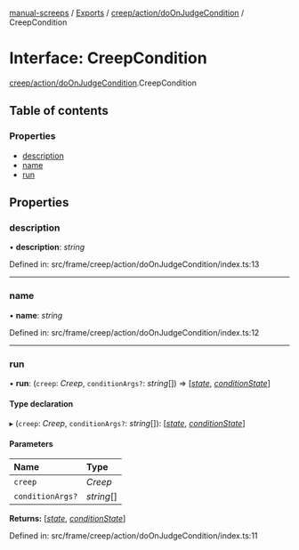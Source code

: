 [manual-screeps](../README.md) / [Exports](../modules.md) / [creep/action/doOnJudgeCondition](../modules/creep_action_doonjudgecondition.md) / CreepCondition

# Interface: CreepCondition

[creep/action/doOnJudgeCondition](../modules/creep_action_doonjudgecondition.md).CreepCondition

## Table of contents

### Properties

- [description](creep_action_doonjudgecondition.creepcondition.md#description)
- [name](creep_action_doonjudgecondition.creepcondition.md#name)
- [run](creep_action_doonjudgecondition.creepcondition.md#run)

## Properties

### description

• **description**: *string*

Defined in: src/frame/creep/action/doOnJudgeCondition/index.ts:13

___

### name

• **name**: *string*

Defined in: src/frame/creep/action/doOnJudgeCondition/index.ts:12

___

### run

• **run**: (`creep`: *Creep*, `conditionArgs?`: *string*[]) => [[*state*](../modules/creep_action.md#state), [*conditionState*](../modules/creep_action.md#conditionstate)]

#### Type declaration

▸ (`creep`: *Creep*, `conditionArgs?`: *string*[]): [[*state*](../modules/creep_action.md#state), [*conditionState*](../modules/creep_action.md#conditionstate)]

#### Parameters

| Name | Type |
| :------ | :------ |
| `creep` | *Creep* |
| `conditionArgs?` | *string*[] |

**Returns:** [[*state*](../modules/creep_action.md#state), [*conditionState*](../modules/creep_action.md#conditionstate)]

Defined in: src/frame/creep/action/doOnJudgeCondition/index.ts:11
